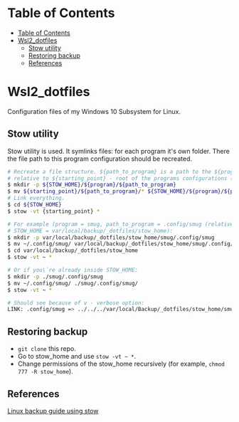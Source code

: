 # Table of Contents

- [Table of Contents](#table-of-contents)
- [Wsl2_dotfiles](#wsl2_dotfiles)
  - [Stow utility](#stow-utility)
  - [Restoring backup](#restoring-backup)
  - [References](#references)

# Wsl2_dotfiles
Configuration files of my Windows 10 Subsystem for Linux.

## Stow utility
Stow utility is used. It symlinks files: for each program it\'s own folder.
There the file path to this program configuration should be recreated.
```bash
# Recreate a file structure. ${path_to_program} is a path to the ${program} configuration folder
# relative to ${starting_point} - root of the programs configurations (most often ~):
$ mkdir -p ${STOW_HOME}/${program}/${path_to_program}
$ mv ${starting_point}/${path_to_program}/* ${STOW_HOME}/${program}/${path_to_program}
# Link everything.
$ cd ${STOW_HOME}
$ stow -vt {starting_point} *

# For example (program = smug, path_to_program = .config/smug (relative to starting_point = ~),
# STOW_HOME = var/local/backup/_dotfiles/stow_home):
$ mkdir -p var/local/backup/_dotfiles/stow_home/smug/.config/smug
$ mv ~/.config/smug/ var/local/backup/_dotfiles/stow_home/smug/.config/smug/
$ cd var/local/backup/_dotfiles/stow_home
$ stow -vt ~ *

# Or if you\`re already inside STOW_HOME:
$ mkdir -p ./smug/.config/smug
$ mv ~/.config/smug/ ./smug/.config/smug/
$ stow -vt ~ *

# Should see because of v - verbose option:
LINK: .config/smug => ../../../var/local/Backup/_dotfiles/stow_home/smug/.config/smug
```

## Restoring backup
- `git clone` this repo.
- Go to stow_home and use `stow -vt ~ *`.
- Change permissions of the stow_home recursively (for example, `chmod 777 -R stow_home`).


## References
[Linux backup guide using stow](https://linustechtips.com/topic/1369746-howto-backup-your-configuration-files-dotfiles-in-linux-using-stow-and-git/?__cf_chl_jschl_tk__=pmd_BNJiX2FYMe8YiQvtpFOKs3V55h8G99xvMUZ4sCbE.EI-1635858821-0-gqNtZGzNArujcnBszRal)
